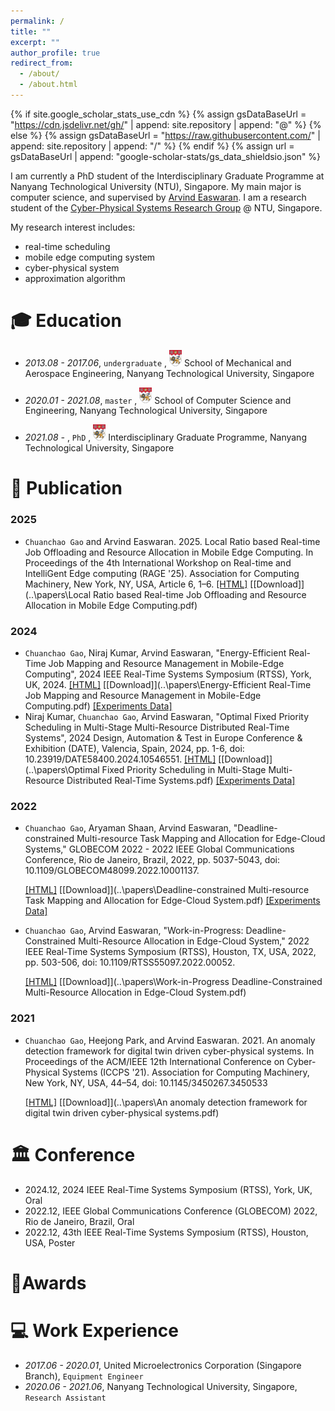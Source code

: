 ```yaml
---
permalink: /
title: ""
excerpt: ""
author_profile: true
redirect_from: 
  - /about/
  - /about.html
---
```


{% if site.google_scholar_stats_use_cdn %}
{% assign gsDataBaseUrl = "https://cdn.jsdelivr.net/gh/" | append: site.repository | append: "@" %}
{% else %}
{% assign gsDataBaseUrl = "https://raw.githubusercontent.com/" | append: site.repository | append: "/" %}
{% endif %}
{% assign url = gsDataBaseUrl | append: "google-scholar-stats/gs_data_shieldsio.json" %}

<span class='anchor' id='about-me'></span>

I am currently a PhD student of the Interdisciplinary Graduate Programme at Nanyang Technological University (NTU), Singapore. My main major is computer science, and supervised by [Arvind Easwaran](https://personal.ntu.edu.sg/arvinde/). I am a research student of the [Cyber-Physical Systems Research Group](https://cps-research-group.github.io/)  @ NTU, Singapore.

My research interest includes:

- real-time scheduling
- mobile edge computing system
- cyber-physical system
- approximation algorithm

<span class='anchor' id='-educations'></span>

# 🎓 Education
- *2013.08 - 2017.06*,  `undergraduate` , <a href="https://www.ntu.edu.sg/"><img class="png" src="/images/NTU.png" width="20pt"></a> School of Mechanical and Aerospace Engineering, Nanyang Technological University, Singapore

- *2020.01 - 2021.08*, `master` , <a href="https://www.ntu.edu.sg/"><img class="png" src="/images/NTU.png" width="20pt"></a> School of Computer Science and Engineering, Nanyang Technological University, Singapore
- *2021.08 -*   , `PhD` , <a href="https://www.ntu.edu.sg/"><img class="png" src="/images/NTU.png" width="20pt"></a> Interdisciplinary Graduate Programme, Nanyang Technological University, Singapore

<span class='anchor' id='-publications'></span>

# 📝 Publication

### 2025

- `Chuanchao Gao` and Arvind Easwaran. 2025. Local Ratio based Real-time Job Offloading and Resource Allocation in Mobile Edge Computing. In Proceedings of the 4th International Workshop on Real-time and IntelliGent Edge computing (RAGE '25). Association for Computing Machinery, New York, NY, USA, Article 6, 1–6. [[HTML]](https://doi.org/10.1145/3722567.3727843) [[Download]](..\papers\Local Ratio based Real-time Job Offloading and Resource Allocation in Mobile Edge Computing.pdf) 

### 2024

- `Chuanchao Gao`, Niraj Kumar, Arvind Easwaran, "Energy-Efficient Real-Time Job Mapping and Resource Management in Mobile-Edge Computing", 2024 IEEE Real-Time Systems Symposium (RTSS), York, UK, 2024. [[HTML]](https://ieeexplore.ieee.org/abstract/document/10844747)  [[Download]](..\papers\Energy-Efficient Real-Time Job Mapping and Resource Management in Mobile-Edge Computing.pdf) [[Experiments Data]](https://github.com/CPS-research-group/CPS-NTU-Public/tree/RTSS2024)
- Niraj Kumar, `Chuanchao Gao`, Arvind Easwaran, "Optimal Fixed Priority Scheduling in Multi-Stage Multi-Resource Distributed Real-Time Systems", 2024 Design, Automation & Test in Europe Conference & Exhibition (DATE), Valencia, Spain, 2024, pp. 1-6, doi: 10.23919/DATE58400.2024.10546551. [[HTML]](https://ieeexplore-ieee-org.remotexs.ntu.edu.sg/abstract/document/10546551)  [[Download]](..\papers\Optimal Fixed Priority Scheduling in Multi-Stage Multi-Resource Distributed Real-Time Systems.pdf) [[Experiments Data]](https://github.com/CPS-research-group/CPS-NTU-Public/tree/DATE2024) 

### 2022


- `Chuanchao Gao`, Aryaman Shaan, Arvind Easwaran, "Deadline-constrained Multi-resource Task Mapping and Allocation for Edge-Cloud Systems," GLOBECOM 2022 - 2022 IEEE Global Communications Conference, Rio de Janeiro, Brazil, 2022, pp. 5037-5043, doi: 10.1109/GLOBECOM48099.2022.10001137.  

  [[HTML]](https://ieeexplore.ieee.org/abstract/document/10001137)  [[Download]](..\papers\Deadline-constrained Multi-resource Task Mapping and Allocation for Edge-Cloud System.pdf) [[Experiments Data]](https://github.com/CPS-research-group/CPS-NTU-Public/tree/GLOBECOM2022)

- `Chuanchao Gao`, Arvind Easwaran, "Work-in-Progress: Deadline-Constrained Multi-Resource Allocation in Edge-Cloud System," 2022 IEEE Real-Time Systems Symposium (RTSS), Houston, TX, USA, 2022, pp. 503-506, doi: 10.1109/RTSS55097.2022.00052.
  
  [[HTML]](https://ieeexplore.ieee.org/abstract/document/9984794)  [[Download]](..\papers\Work-in-Progress Deadline-Constrained Multi-Resource Allocation in Edge-Cloud System.pdf) 

### 2021


- `Chuanchao Gao`, Heejong Park, and Arvind Easwaran. 2021. An anomaly detection framework for digital twin driven cyber-physical systems. In Proceedings of the ACM/IEEE 12th International Conference on Cyber-Physical Systems (ICCPS '21). Association for Computing Machinery, New York, NY, USA, 44–54, doi: 10.1145/3450267.3450533
  
  [[HTML]](https://dl.acm.org/doi/abs/10.1145/3450267.3450533)  [[Download]](..\papers\An anomaly detection framework for digital twin driven cyber-physical systems.pdf) 

<span class='anchor' id='-conferences'></span>

# 🏛️ Conference

- 2024.12, 2024 IEEE Real-Time Systems Symposium (RTSS), York, UK, Oral
- 2022.12, IEEE Global Communications Conference (GLOBECOM) 2022, Rio de Janeiro, Brazil, Oral
- 2022.12, 43th IEEE Real-Time Systems Symposium (RTSS), Houston, USA, Poster

<span class='anchor' id='-awards'></span>

# 🏅Awards
<span class='anchor' id='-internships'></span>

# 💻 Work Experience
- *2017.06 - 2020.01*, United Microelectronics Corporation (Singapore Branch), `Equipment Engineer`
- *2020.06 - 2021.06*, Nanyang Technological University, Singapore, `Research Assistant`
